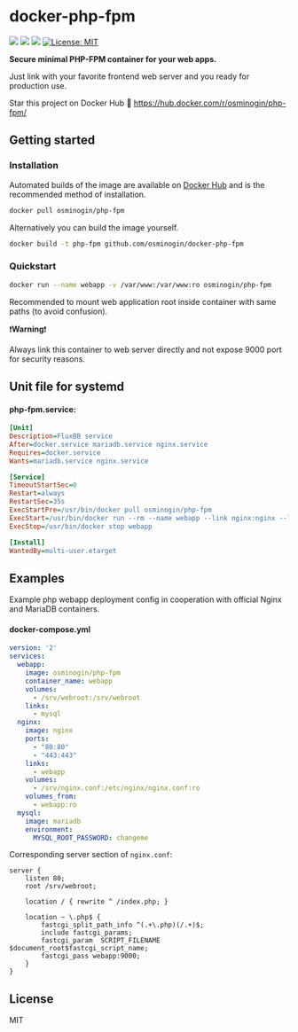 # docker-php-fpm

[![](https://img.shields.io/docker/build/osminogin/php-fpm.svg)](https://hub.docker.com/r/osminogin/php-fpm/builds/) [![](https://img.shields.io/docker/stars/osminogin/php-fpm.svg)](https://hub.docker.com/r/osminogin/php-fpm) [![](https://images.microbadger.com/badges/image/osminogin/php-fpm.svg)](https://microbadger.com/images/osminogin/php-fpm) [![License: MIT](https://img.shields.io/badge/License-MIT-lightgrey.svg)](https://opensource.org/licenses/MIT)

**Secure minimal PHP-FPM container for your web apps.**

Just link with your favorite frontend web server and you ready for production use.

Star this project on Docker Hub :star2: https://hub.docker.com/r/osminogin/php-fpm/


## Getting started


### Installation

Automated builds of the image are available on [Docker Hub](https://hub.docker.com/r/osminogin/php-fpm/) and is the recommended method of installation.

```bash
docker pull osminogin/php-fpm
```

Alternatively you can build the image yourself.

```bash
docker build -t php-fpm github.com/osminogin/docker-php-fpm
```


### Quickstart

```bash
docker run --name webapp -v /var/www:/var/www:ro osminogin/php-fpm
```

Recommended to mount web application root inside container with same paths (to avoid confusion).

:exclamation:**Warning**:exclamation:

Always link this container to web server directly and not expose 9000 port for security reasons.


## Unit file for systemd

#### php-fpm.service:
```ini
[Unit]
Description=FluxBB service
After=docker.service mariadb.service nginx.service
Requires=docker.service
Wants=mariadb.service nginx.service

[Service]
TimeoutStartSec=0
Restart=always
RestartSec=35s
ExecStartPre=/usr/bin/docker pull osminogin/php-fpm
ExecStart=/usr/bin/docker run --rm --name webapp --link nginx:nginx --link mariadb:mysqlhost -v /var/www:/var/www:ro osminogin/php-fpm
ExecStop=/usr/bin/docker stop webapp

[Install]
WantedBy=multi-user.etarget
```


## Examples

Example php webapp deployment config in cooperation with official Nginx and MariaDB containers.

#### docker-compose.yml

```yaml
version: '2'
services:
  webapp:
    image: osminogin/php-fpm
    container_name: webapp
    volumes:
      - /srv/webroot:/srv/webroot
    links:
      - mysql
  nginx:
    image: nginx
    ports:
      - "80:80"
      - "443:443"
    links:
      - webapp
    volumes:
      - /srv/nginx.conf:/etc/nginx/nginx.conf:ro
    volumes_from:
      - webapp:ro
  mysql:
    image: mariadb
    environment:
      MYSQL_ROOT_PASSWORD: changeme
```

Corresponding server section of ``nginx.conf``:

```
server {
    listen 80;
    root /srv/webroot;

    location / { rewrite ^ /index.php; }

    location ~ \.php$ {
        fastcgi_split_path_info ^(.+\.php)(/.+)$;
        include fastcgi_params;
        fastcgi_param  SCRIPT_FILENAME  $document_root$fastcgi_script_name;
        fastcgi_pass webapp:9000;
    }
}
```

## License

MIT

